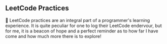 LeetCode Practices
----------------------------------------------------------------------------------

🌱 LeetCode practices are an integral part of a programmer's learning experience. It is quite peculiar for one to log their LeetCode endervour, but for me, it is a beacon of hope and a perfect reminder as to how far I have come and how much more there is to explore!
